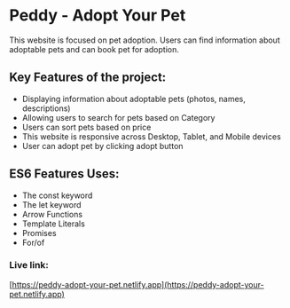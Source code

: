 # Peddy - Adopt Your Pet

This website is focused on pet adoption. Users can find information about adoptable pets and can book pet for adoption.

## Key Features of the project:

- Displaying information about adoptable pets (photos, names, descriptions)
- Allowing users to search for pets based on Category
- Users can sort pets based on price
- This website is responsive across Desktop, Tablet, and Mobile devices
- User can adopt pet by clicking adopt button

## ES6 Features Uses:

- The const keyword
- The let keyword
- Arrow Functions
- Template Literals
- Promises
- For/of

### Live link:

[https://peddy-adopt-your-pet.netlify.app](https://peddy-adopt-your-pet.netlify.app)
